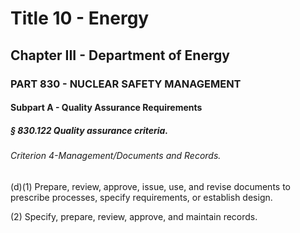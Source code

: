 
# Title 10 - Energy
## Chapter III - Department of Energy
### PART 830 - NUCLEAR SAFETY MANAGEMENT
#### Subpart A - Quality Assurance Requirements
##### § 830.122 Quality assurance criteria.
###### Criterion 4-Management/Documents and Records.

(d)(1) Prepare, review, approve, issue, use, and revise documents to prescribe processes, specify requirements, or establish design.

(2) Specify, prepare, review, approve, and maintain records.

